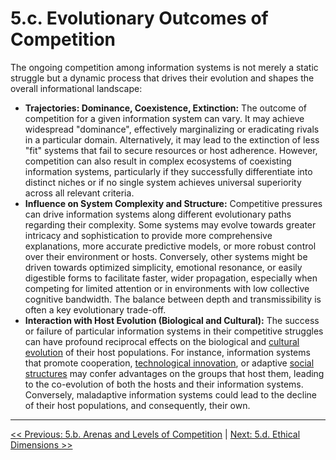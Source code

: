 # **5.c. Evolutionary Outcomes of Competition**

The ongoing competition among information systems is not merely a static struggle but a dynamic process that drives their evolution and shapes the overall informational landscape:

-   **Trajectories: Dominance, Coexistence, Extinction:** The outcome of competition for a given information system can vary. It may achieve widespread "dominance", effectively marginalizing or eradicating rivals in a particular domain. Alternatively, it may lead to the extinction of less "fit" systems that fail to secure resources or host adherence. However, competition can also result in complex ecosystems of coexisting information systems, particularly if they successfully differentiate into distinct niches or if no single system achieves universal superiority across all relevant criteria.
-   **Influence on System Complexity and Structure:** Competitive pressures can drive information systems along different evolutionary paths regarding their complexity. Some systems may evolve towards greater intricacy and sophistication to provide more comprehensive explanations, more accurate predictive models, or more robust control over their environment or hosts. Conversely, other systems might be driven towards optimized simplicity, emotional resonance, or easily digestible forms to facilitate faster, wider propagation, especially when competing for limited attention or in environments with low collective cognitive bandwidth. The balance between depth and transmissibility is often a key evolutionary trade-off.
-   **Interaction with Host Evolution (Biological and Cultural):** The success or failure of particular information systems in their competitive struggles can have profound reciprocal effects on the biological and [cultural evolution](glossary.md#cultural-evolution) of their host populations. For instance, information systems that promote cooperation, [technological innovation](glossary.md#technological-innovation), or adaptive [social structures](glossary.md#social-structures) may confer advantages on the groups that host them, leading to the co-evolution of both the hosts and their information systems. Conversely, maladaptive information systems could lead to the decline of their host populations, and consequently, their own.

---

[<< Previous: 5.b. Arenas and Levels of Competition](5b-arenas-levels-competition.md) | [Next: 5.d. Ethical Dimensions >>](5d-ethical-dimensions.md)
